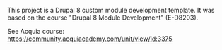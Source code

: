 This project is a Drupal 8 custom module development template.  It was based on the course "Drupal 8 Module Development" (E-D8203).

See Acquia course: https://community.acquiacademy.com/unit/view/id:3375